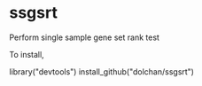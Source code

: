 # ssgsrt
Perform single sample gene set rank test

To install,

library("devtools")
install_github("dolchan/ssgsrt")
